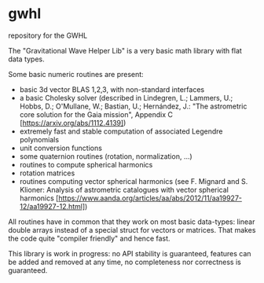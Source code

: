 # gwhl
repository for the GWHL

The "Gravitational Wave Helper Lib" is a very basic math library with flat data types.

Some basic numeric routines are present:
- basic 3d vector BLAS 1,2,3, with non-standard interfaces
- a basic Cholesky solver (described in Lindegren, L.; Lammers, U.; Hobbs, D.; O'Mullane, W.; Bastian, U.; Hernández, J.: "The astrometric core solution for the Gaia mission", Appendix C [https://arxiv.org/abs/1112.4139])
- extremely fast and stable computation of associated Legendre polynomials 
- unit conversion functions
- some quaternion routines (rotation, normalization, ...)
- routines to compute spherical harmonics
- rotation matrices
- routines computing vector spherical harmonics (see F. Mignard and S. Klioner: Analysis of astrometric catalogues with vector spherical harmonics [https://www.aanda.org/articles/aa/abs/2012/11/aa19927-12/aa19927-12.html])

All routines have in common that they work on most basic data-types: linear double arrays instead of a special struct for vectors or matrices. That makes the code quite "compiler friendly" and hence fast.

This library is work in progress: no API stability is guaranteed, features can be added and removed at any time, no completeness nor correctness is guaranteed.
